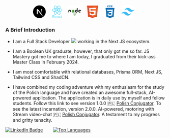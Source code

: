 

 
<div align="center">
  <h3>
    <img src="https://github.com/devicons/devicon/blob/master/icons/nextjs/nextjs-original.svg"
         title="NextJS" alt="NextJS" width="40" height="40"
    />&nbsp;&nbsp;&nbsp;
    <img src="https://github.com/devicons/devicon/blob/master/icons/react/react-original-wordmark.svg"
         title="React" alt="React" width="40" height="40"
    />&nbsp;&nbsp;&nbsp;
    <img src="https://github.com/devicons/devicon/blob/master/icons/nodejs/nodejs-original-wordmark.svg"
         title="NodeJS" alt="NodeJS" width="40" height="40"
    />&nbsp;&nbsp;&nbsp;
    <img src="https://github.com/devicons/devicon/blob/master/icons/html5/html5-original.svg"
         title="HTML5" alt="HTML" width="40" height="40"
    />&nbsp;&nbsp;&nbsp;
    <img src="https://github.com/devicons/devicon/blob/master/icons/css3/css3-plain-wordmark.svg"
         title="CSS3" alt="CSS" width="40" height="40"
    />&nbsp;&nbsp;&nbsp;
    <img src="https://github.com/devicons/devicon/blob/master/icons/tailwindcss/tailwindcss-original.svg"
         title="Tailwind CSS" alt="Tailwind CSS" width="40" height="40"
    />&nbsp;&nbsp;&nbsp;
  </h3>
</div>


###  A Brief Introduction
  
 - I am a Full Stack Developer <img src="https://media.giphy.com/media/WUlplcMpOCEmTGBtBW/giphy.gif" width="30"> working in the Next JS ecosystem.

  - I am a Boolean UK graduate, however, that only got me so far. JS Mastery got me to where I am today, I graduated from their kick-ass Master Class in February 2024.
  
- I am most comfortable with relational databases, Prisma ORM, Next JS, Tailwind CSS and ShadCN.
 
- I have combined my coding adventure with my enthusiasm for the study of the Polish language and have created an awesome full-stack, AI-powered application. The application is in daily use by myself and fellow students. Follow this link to see version 1.0.0 🇵🇱 [Polish Conjugator](https://conjugate-server.vercel.app/). To see the latest incarnation, version 2.0.0. AI-powered, motoring with Stream video-chat 🇵🇱 [Polish Conjugator](https://lexical-live-editor.vercel.app/). A testament to my progress and gritty tenacity.


<!-- <div align="center" style="display: grid; grid-template-columns: repeat(2, 1fr); grid-gap: 85px; justify-content: center;">
  <img src="https://raw.githubusercontent.com/AlexDjangoX/polish-tutor-client/main/public/images/polish-conjugator.png" style="width: 450px; height: 250px;">
  <img src="https://raw.githubusercontent.com/AlexDjangoX/polish-tutor-client/main/public/images/polish-conjugator-verbs.png" style="width: 450px; height: 250px;">
  <img src="https://raw.githubusercontent.com/AlexDjangoX/polish-tutor-client/main/public/images/polish-conjugator-notes.png" style="width: 450px; height: 250px;">
  <img src="https://raw.githubusercontent.com/AlexDjangoX/polish-tutor-client/main/public/images/polish-conjugator-nouns.png" style="width: 450px; height: 250px;">
</div> -->


<div style="display: grid; gap: 2rem; grid-template-columns: auto 1fr; align-items: center;">
  <!-- LinkedIn Badge -->
  <div>
    <a href="https://www.linkedin.com/in/alexander-mclachlan-/" target="_blank">
      <img src="https://img.shields.io/badge/LinkedIn-blue?style=for-the-badge&logo=linkedin&logoColor=white" alt="LinkedIn Badge" />
    </a>
  </div>

  <!-- GitHub Stats -->
  <div>
    <a href="https://github.com/anuraghazra/github-readme-stats">
      <img src="https://github-readme-stats.vercel.app/api/top-langs/?username=AlexDjangoX&layout=compact&theme=vision-friendly-dark" alt="Top Languages" />
    </a>
  </div>
</div>

 
